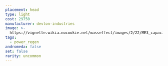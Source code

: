 ```yaml
---
placement: head
type: light
cost: 29750
manufacturer: devlon-industries
image: >-
  https://vignette.wikia.nocookie.net/masseffect/images/2/22/ME3_capacitor_helmet.png/revision/latest/scale-to-width-down/115?cb=20120312191432
tags:
  - power_regen
andromeda: false
set: false
rarity: uncommon
---
```


